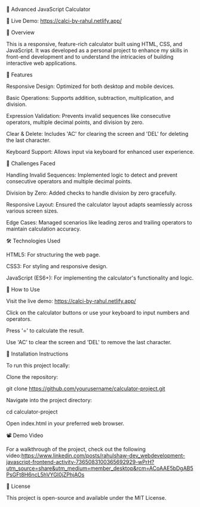 🧮 Advanced JavaScript Calculator

🔗 Live Demo: https://calci-by-rahul.netlify.app/

📌 Overview

This is a responsive, feature-rich calculator built using HTML, CSS, and JavaScript. It was developed as a personal project to enhance my skills in front-end development and to understand the intricacies of building interactive web applications.

🚀 Features

Responsive Design: Optimized for both desktop and mobile devices.

Basic Operations: Supports addition, subtraction, multiplication, and division.

Expression Validation: Prevents invalid sequences like consecutive operators, multiple decimal points, and division by zero.

Clear & Delete: Includes 'AC' for clearing the screen and 'DEL' for deleting the last character.

Keyboard Support: Allows input via keyboard for enhanced user experience.

🧩 Challenges Faced

Handling Invalid Sequences: Implemented logic to detect and prevent consecutive operators and multiple decimal points.

Division by Zero: Added checks to handle division by zero gracefully.

Responsive Layout: Ensured the calculator layout adapts seamlessly across various screen sizes.

Edge Cases: Managed scenarios like leading zeros and trailing operators to maintain calculation accuracy.

🛠️ Technologies Used

HTML5: For structuring the web page.

CSS3: For styling and responsive design.

JavaScript (ES6+): For implementing the calculator's functionality and logic.

🧪 How to Use

Visit the live demo: https://calci-by-rahul.netlify.app/

Click on the calculator buttons or use your keyboard to input numbers and operators.

Press '=' to calculate the result.

Use 'AC' to clear the screen and 'DEL' to remove the last character.

🔧 Installation Instructions

To run this project locally:

Clone the repository:

git clone https://github.com/yourusername/calculator-project.git


Navigate into the project directory:

cd calculator-project


Open index.html in your preferred web browser.



📽️ Demo Video

For a walkthrough of the project, check out the following video:https://www.linkedin.com/posts/rahulshaw-dev_webdevelopment-javascript-frontend-activity-7365083100365692929-wPrH?utm_source=share&utm_medium=member_desktop&rcm=ACoAAE5bDgAB5PsGFt8H6ncL5hVYGI0jZPhjAOs

📄 License

This project is open-source and available under the MIT License.